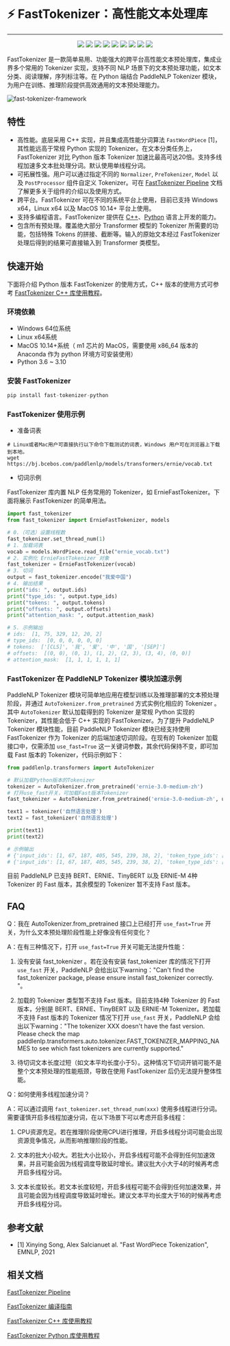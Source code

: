 
# ⚡ FastTokenizer：高性能文本处理库

------------------------------------------------------------------------------------------

<p align="center">
    <a href="./LICENSE"><img src="https://img.shields.io/badge/license-Apache%202-dfd.svg"></a>
    <a href="https://github.com/PaddlePaddle/PaddleNLP/releases"><img src="https://img.shields.io/github/v/release/PaddlePaddle/PaddleNLP?color=ffa"></a>
    <a href=""><img src="https://img.shields.io/badge/python-3.6.2+-aff.svg"></a>
    <a href=""><img src="https://img.shields.io/badge/os-linux%2C%20win%2C%20mac-pink.svg"></a>
    <a href="https://github.com/PaddlePaddle/PaddleNLP/graphs/contributors"><img src="https://img.shields.io/github/contributors/PaddlePaddle/PaddleNLP?color=9ea"></a>
    <a href="https://github.com/PaddlePaddle/PaddleNLP/commits"><img src="https://img.shields.io/github/commit-activity/m/PaddlePaddle/PaddleNLP?color=3af"></a>
    <a href="https://pypi.org/project/paddlenlp/"><img src="https://img.shields.io/pypi/dm/paddlenlp?color=9cf"></a>
    <a href="https://github.com/PaddlePaddle/PaddleNLP/issues"><img src="https://img.shields.io/github/issues/PaddlePaddle/PaddleNLP?color=9cc"></a>
    <a href="https://github.com/PaddlePaddle/PaddleNLP/stargazers"><img src="https://img.shields.io/github/stars/PaddlePaddle/PaddleNLP?color=ccf"></a>
</p>


FastTokenizer 是一款简单易用、功能强大的跨平台高性能文本预处理库，集成业界多个常用的 Tokenizer 实现，支持不同 NLP 场景下的文本预处理功能，如文本分类、阅读理解，序列标注等。在 Python 端结合 PaddleNLP Tokenizer 模块，为用户在训练、推理阶段提供高效通用的文本预处理能力。

![fast-tokenizer-framework](https://user-images.githubusercontent.com/10826371/215277623-1fcd84e5-1cc7-43a8-a33c-890103cf1cc8.png)

## 特性

- 高性能。底层采用 C++ 实现，并且集成高性能分词算法 `FastWordPiece` [1]，其性能远高于常规 Python 实现的 Tokenizer。在文本分类任务上，FastTokenizer 对比 Python 版本 Tokenizer 加速比最高可达20倍。支持多线程加速多文本批处理分词。默认使用单线程分词。
- 可拓展性强。用户可以通过指定不同的 `Normalizer`, `PreTokenizer`, `Model` 以及 `PostProcessor` 组件自定义 Tokenizer。可在 [FastTokenizer Pipeline](docs/pipeline/README.md) 文档了解更多关于组件的介绍以及使用方式。
- 跨平台。FastTokenizer 可在不同的系统平台上使用，目前已支持 Windows x64，Linux x64 以及 MacOS 10.14+ 平台上使用。
- 支持多编程语言。FastTokenizer 提供在 [C++](./docs/cpp/README.md)、[Python](./docs/python/README.md) 语言上开发的能力。
- 包含所有预处理。覆盖绝大部分 Transformer 模型的 Tokenizer 所需要的功能，包括特殊 Tokens 的拼接、截断等。输入的原始文本经过 FastTokenizer 处理后得到的结果可直接输入到 Transformer 类模型。

## 快速开始

下面将介绍 Python 版本 FastTokenizer 的使用方式，C++ 版本的使用方式可参考 [FastTokenizer C++ 库使用教程](./docs/cpp/README.md)。

### 环境依赖

- Windows 64位系统
- Linux x64系统
- MacOS 10.14+系统（ m1 芯片的 MacOS，需要使用 x86_64 版本的 Anaconda 作为 python 环境方可安装使用）
- Python 3.6 ~ 3.10

### 安装 FastTokenizer

```python
pip install fast-tokenizer-python
```

### FastTokenizer 使用示例

- 准备词表

```shell
# Linux或者Mac用户可直接执行以下命令下载测试的词表，Windows 用户可在浏览器上下载到本地。
wget https://bj.bcebos.com/paddlenlp/models/transformers/ernie/vocab.txt
```

- 切词示例

FastTokenizer 库内置 NLP 任务常用的 Tokenizer，如 ErnieFastTokenizer。下面将展示 FastTokenizer 的简单用法。

```python
import fast_tokenizer
from fast_tokenizer import ErnieFastTokenizer, models

# 0.（可选）设置线程数
fast_tokenizer.set_thread_num(1)
# 1. 加载词表
vocab = models.WordPiece.read_file("ernie_vocab.txt")
# 2. 实例化 ErnieFastTokenizer 对象
fast_tokenizer = ErnieFastTokenizer(vocab)
# 3. 切词
output = fast_tokenizer.encode("我爱中国")
# 4. 输出结果
print("ids: ", output.ids)
print("type_ids: ", output.type_ids)
print("tokens: ", output.tokens)
print("offsets: ", output.offsets)
print("attention_mask: ", output.attention_mask)

# 5. 示例输出
# ids:  [1, 75, 329, 12, 20, 2]
# type_ids:  [0, 0, 0, 0, 0, 0]
# tokens:  ['[CLS]', '我', '爱', '中', '国', '[SEP]']
# offsets:  [(0, 0), (0, 1), (1, 2), (2, 3), (3, 4), (0, 0)]
# attention_mask:  [1, 1, 1, 1, 1, 1]
```

### FastTokenizer 在 PaddleNLP Tokenizer 模块加速示例

PaddleNLP Tokenizer 模块可简单地应用在模型训练以及推理部署的文本预处理阶段，并通过 `AutoTokenizer.from_pretrained` 方式实例化相应的 Tokenizer 。其中 `AutoTokenizer` 默认加载得到的 Tokenizer 是常规 Python 实现的 Tokenizer，其性能会低于 C++ 实现的 FastTokenizer。为了提升 PaddleNLP Tokenizer 模块性能，目前 PaddleNLP Tokenizer 模块已经支持使用 FastTokenizer 作为 Tokenizer 的后端加速切词阶段。在现有的 Tokenizer 加载接口中，仅需添加 `use_fast=True` 这一关键词参数，其余代码保持不变，即可加载 Fast 版本的 Tokenizer，代码示例如下：

```python
from paddlenlp.transformers import AutoTokenizer

# 默认加载Python版本的Tokenizer
tokenizer = AutoTokenizer.from_pretrained('ernie-3.0-medium-zh')
# 打开use_fast开关，可加载Fast版本Tokenizer
fast_tokenizer = AutoTokenizer.from_pretrained('ernie-3.0-medium-zh', use_fast=True)

text1 = tokenizer('自然语言处理')
text2 = fast_tokenizer('自然语言处理')

print(text1)
print(text2)

# 示例输出
# {'input_ids': [1, 67, 187, 405, 545, 239, 38, 2], 'token_type_ids': [0, 0, 0, 0, 0, 0, 0, 0]}
# {'input_ids': [1, 67, 187, 405, 545, 239, 38, 2], 'token_type_ids': [0, 0, 0, 0, 0, 0, 0, 0]}

```

目前 PaddleNLP 已支持 BERT、ERNIE、TinyBERT 以及 ERNIE-M 4种 Tokenizer 的 Fast 版本，其余模型的 Tokenizer 暂不支持 Fast 版本。

## FAQ

Q：我在 AutoTokenizer.from_pretrained 接口上已经打开 `use_fast=True` 开关，为什么文本预处理阶段性能上好像没有任何变化？

A：在有三种情况下，打开 `use_fast=True` 开关可能无法提升性能：
  1. 没有安装 fast_tokenizer 。若在没有安装 fast_tokenizer 库的情况下打开 `use_fast` 开关，PaddleNLP 会给出以下warning："Can't find the fast_tokenizer package, please ensure install fast_tokenizer correctly. "。

  2. 加载的 Tokenizer 类型暂不支持 Fast 版本。目前支持4种 Tokenizer 的 Fast 版本，分别是 BERT、ERNIE、TinyBERT 以及 ERNIE-M Tokenizer。若加载不支持 Fast 版本的 Tokenizer 情况下打开 `use_fast` 开关，PaddleNLP 会给出以下warning："The tokenizer XXX doesn't have the fast version. Please check the map paddlenlp.transformers.auto.tokenizer.FAST_TOKENIZER_MAPPING_NAMES to see which fast tokenizers are currently supported."

  3. 待切词文本长度过短（如文本平均长度小于5）。这种情况下切词开销可能不是整个文本预处理的性能瓶颈，导致在使用 FastTokenizer 后仍无法提升整体性能。

Q：如何使用多线程加速分词？

A：可以通过调用 `fast_tokenizer.set_thread_num(xxx)` 使用多线程进行分词。需要谨慎开启多线程加速分词，在以下场景下可以考虑开启多线程：
  1. CPU资源充足。若在推理阶段使用CPU进行推理，开启多线程分词可能会出现资源竞争情况，从而影响推理阶段的性能。

  2. 文本的批大小较大。若批大小比较小，开启多线程可能不会得到任何加速效果，并且可能会因为线程调度导致延时增长。建议批大小大于4的时候再考虑开启多线程分词。

  3. 文本长度较长。若文本长度较短，开启多线程可能不会得到任何加速效果，并且可能会因为线程调度导致延时增长。建议文本平均长度大于16的时候再考虑开启多线程分词。

## 参考文献

- [1] Xinying Song, Alex Salcianuet al. "Fast WordPiece Tokenization", EMNLP, 2021

## 相关文档

[FastTokenizer Pipeline](docs/pipeline/README.md)

[FastTokenizer 编译指南](docs/compile/README.md)

[FastTokenizer C++ 库使用教程](./docs/cpp/README.md)

[FastTokenizer Python 库使用教程](./docs/python/README.md)
